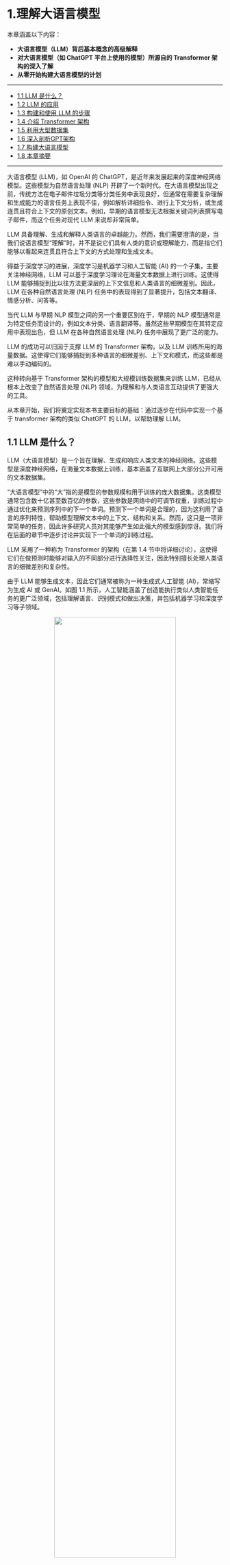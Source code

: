 # 1.理解大语言模型

本章涵盖以下内容：

- **大语言模型（LLM）背后基本概念的高级解释**
- **对大语言模型（如 ChatGPT 平台上使用的模型）所源自的 Transformer 架构的深入了解**
- **从零开始构建大语言模型的计划**

------




- [1.1 LLM 是什么？](#11-llm-是什么)
- [1.2 LLM 的应用](#12-llm-的应用)
- [1.3 构建和使用 LLM 的步骤](#13-构建和使用-llm-的步骤)
- [1.4 介绍 Transformer 架构](#14-介绍-transformer-架构)
- [1.5 利用大型数据集](#15-利用大型数据集)
- [1.6 深入剖析GPT架构](#16-深入剖析gpt架构)
- [1.7 构建大语言模型](#17-构建大语言模型)
- [1.8 本章摘要](#18-本章摘要)



------


大语言模型 (LLM)，如 OpenAI 的 ChatGPT，是近年来发展起来的深度神经网络模型。这些模型为自然语言处理 (NLP) 开辟了一个新时代。在大语言模型出现之前，传统方法在电子邮件垃圾分类等分类任务中表现良好，但通常在需要复杂理解和生成能力的语言任务上表现不佳，例如解析详细指令、进行上下文分析，或生成连贯且符合上下文的原创文本。例如，早期的语言模型无法根据关键词列表撰写电子邮件，而这个任务对现代 LLM 来说却非常简单。

LLM 具备理解、生成和解释人类语言的卓越能力。然而，我们需要澄清的是，当我们说语言模型“理解”时，并不是说它们具有人类的意识或理解能力，而是指它们能够以看起来连贯且符合上下文的方式处理和生成文本。

得益于深度学习的进展，深度学习是机器学习和人工智能 (AI) 的一个子集，主要关注神经网络，LLM 可以基于深度学习理论在海量文本数据上进行训练。这使得 LLM 能够捕捉到比以往方法更深层的上下文信息和人类语言的细微差别。因此，LLM 在各种自然语言处理 (NLP) 任务中的表现得到了显著提升，包括文本翻译、情感分析、问答等。

当代 LLM 与早期 NLP 模型之间的另一个重要区别在于，早期的 NLP 模型通常是为特定任务而设计的，例如文本分类、语言翻译等。虽然这些早期模型在其特定应用中表现出色，但 LLM 在各种自然语言处理 (NLP) 任务中展现了更广泛的能力。

LLM 的成功可以归因于支撑 LLM 的 Transformer 架构，以及 LLM 训练所用的海量数据。这使得它们能够捕捉到多种语言的细微差别、上下文和模式，而这些都是难以手动编码的。

这种转向基于 Transformer 架构的模型和大规模训练数据集来训练 LLM，已经从根本上改变了自然语言处理 (NLP) 领域，为理解和与人类语言互动提供了更强大的工具。

从本章开始，我们将奠定实现本书主要目标的基础：通过逐步在代码中实现一个基于 transformer 架构的类似 ChatGPT 的 LLM，以帮助理解 LLM。



## 1.1 LLM 是什么？

LLM（大语言模型）是一个旨在理解、生成和响应人类文本的神经网络。这些模型是深度神经网络，在海量文本数据上训练，基本涵盖了互联网上大部分公开可用的文本数据集。

“大语言模型”中的“大”指的是模型的参数规模和用于训练的庞大数据集。这类模型通常包含数十亿甚至数百亿的参数，这些参数是网络中的可调节权重，训练过程中通过优化来预测序列中的下一个单词。预测下一个单词是合理的，因为这利用了语言的序列特性，帮助模型理解文本中的上下文、结构和关系。然而，这只是一项非常简单的任务，因此许多研究人员对其能够产生如此强大的模型感到惊讶。我们将在后面的章节中逐步讨论并实现下一个单词的训练过程。

LLM 采用了一种称为 Transformer 的架构（在第 1.4 节中将详细讨论），这使得它们在做预测时能够对输入的不同部分进行选择性关注，因此特别擅长处理人类语言的细微差别和复杂性。

由于 LLM 能够生成文本，因此它们通常被称为一种生成式人工智能 (AI)，常缩写为生成 AI 或 GenAI。如图 1.1 所示，人工智能涵盖了创造能执行类似人类智能任务的更广泛领域，包括理解语言、识别模式和做出决策，并包括机器学习和深度学习等子领域。

<div style="text-align: center;">
    <img src="/Image/chapter1/figure1.1.png" width="75%" />
</div>

用于实现人工智能的算法是机器学习领域的核心。机器学习往往不需要明确的编程实现，而是涉及可以从数据中学习并基于数据做出预测或决策的算法研究。举例来说，垃圾邮件过滤器就是机器学习的一个实际应用。与其手动编写规则来识别垃圾邮件，不如将标记为垃圾邮件和合法邮件的电子邮件示例输入给机器学习算法。通过最小化训练数据集上的预测误差，模型能够学习识别垃圾邮件的模式和特征，从而将新邮件分类为垃圾邮件或合法邮件。

如图 1.1 所示，深度学习是机器学习的一个子集，专注于使用三层或更多层的神经网络（即深度神经网络）来建模数据中的复杂模式和抽象。与深度学习不同，传统机器学习需要手动提取特征。这意味着人类专家需要识别并选择最相关的特征供模型使用。

虽然当前人工智能领域主要由机器学习和深度学习主导，但它也涵盖了其他方法，例如基于规则的系统、遗传算法、专家系统、模糊逻辑和符号推理。

回到垃圾邮件分类的例子，在传统机器学习中，人类专家会手动提取电子邮件文本中的特征，例如某些触发词的频率（“奖品”、“获胜”、“免费”）、感叹号的数量、全大写单词的使用，或者是否存在可疑链接。基于这些专家定义的特征创建的数据集随后用于训练模型。与传统机器学习不同，深度学习不需要手动提取特征，这意味着人类专家不需要为深度学习模型识别和选择最相关的特征。（不过，无论是在传统机器学习还是深度学习的垃圾邮件分类中，仍然需要收集标签，如垃圾邮件或非垃圾邮件，而这些标签需要由专家或用户进行收集。）

接下来的章节将介绍 LLM 能解决的问题、LLM 面临的挑战，以及我们将在本书中实现的通用 LLM 架构。



## 1.2 LLM 的应用

由于具备解析和理解非结构化文本数据的高级能力，LLM 在多个领域有着广泛的应用。目前，LLM 被广泛用于机器翻译、新文本生成（见图 1.2）、情感分析、文本摘要等多种任务。最近，LLM 还被用于内容创作，比如撰写小说、文章，甚至计算机代码。

<div style="text-align: center;">
    <img src="/Image/chapter1/figure1.2.png" width="75%" />
</div>

LLM 还可以支持复杂的聊天机器人和虚拟助手，例如 OpenAI 的 ChatGPT 或谷歌的 Gemini（以前称为 Bard），这些助手能够回答用户的问题，并提升传统搜索引擎的功能，如 Google Search 和 Microsoft Bing。

此外，LLM 还可以有效地从医学或法律等专业领域的大量文本中检索知识。这包括筛选文档、总结长段落以及回答技术性问题。

总之，LLM 在自动化几乎所有涉及文本解析和生成的任务中都是不可或缺的。它们的应用几乎是无限的，随着我们不断创新和探索这些模型的新用法，LLM 显然有潜力重新定义我们与技术的关系，使其变得更加对话式、直观和易于访问。

在本书中，我们将重点了解 LLM 的工作原理，从基础开始，编码一个能够生成文本的 LLM。我们还将学习使 LLM 执行查询的技术，包括回答问题、总结文本、将文本翻译成不同语言等。换句话说，在本书中，我们将通过一步步构建的方式，学习复杂的 LLM 助手（如 ChatGPT）的工作原理。



## 1.3 构建和使用 LLM 的步骤

为什么我们应该构建自己的 LLM？从头开始编码一个 LLM 是理解其工作机制和局限性的绝佳练习。同时，这也使我们具备了对现有开源 LLM 架构进行预训练或微调的知识，以便将其应用于我们特定领域的数据集或任务。

研究表明，在建模性能方面，专为特定任务或领域定制的 LLM 通常能超过通用的 LLM，比如 ChatGPT，这些通用模型设计用于多种应用场景。例如，BloombergGPT 是一个专门针对金融领域的模型，还有针对医学问答定制的 LLM（有关更多细节，请参阅附录 B 的进一步阅读和参考文献部分）

使用定制的 LLM 有多个优势，尤其是在数据隐私方面。例如，公司可能因为保密问题而不愿与像 OpenAI 这样的第三方 LLM 提供商分享敏感数据。此外，开发定制的 LLM 可以直接在客户的设备上部署，比如笔记本电脑和智能手机，这是像 Apple 这样的公司当前正在探索的方向。这种针对LLM的本地部署实现能够显著降低响应延迟和服务器相关的成本。同时，定制的 LLM 使开发者拥有完全的自主权，能够根据需要控制模型的更新和修改。

创建 LLM 的一般过程包括预训练和微调。术语 "pre" 在 "pretraining" 中指的是初始阶段，此时模型（如 LLM）在一个大型且多样化的数据集上进行训练，以便获得对语言的广泛理解。预训练模型随后作为基础资源，可以通过微调进一步优化。微调是指模型在一个更针对特定任务或领域的数据集上进行专门训练。包含预训练和微调的这种两阶段训练方法在图 1.3 中进行了说明。

> [!TIP]
>
> **个人思考：** 预训练的数据集已经学习好了语言模型的基础能力，包括语法、词汇、语言结构，可以相对准确的预测下一个token。而微调则是利用特定领域的数据来让模型适应某些特定的任务。微调一般有两种方式：
>
> + 全权重的微调，这种方式会在训练过程中对模型的所有预训练权重进行调整，但由于权重已经经过预训练，大多数情况下，微调只会对预训练权重进行微小调整，而不是大幅度改变。这种方式能够让模型保持原有的语言生成能力，同时使其在特定任务上表现得更好。
> + 冻结部分权重的微调，一般冻结低层（往往是学习到的基础语言特征），对高层的权重进行调整。这种微调方式常在需要加速训练，或者数据量较小，全权重微调可能导致过拟合的情况下使用。

<div style="text-align: center;">
    <img src="/Image/chapter1/figure1.3.png" width="75%" />
</div>

如图 1.3 所示，创建 LLM 的第一步是用大量文本数据进行训练，这些数据一般被称为原始文本。这里的 "raw" 指的是这些数据只是普通文本，没有任何标注信息[^1] 。（可以进行过滤，比如去除格式字符或未知语言的文档。）

LLM 的第一阶段训练被称为预训练，旨在创建一个初始的预训练 LLM，通常称为基础模型。GPT-3 模型是一个典型例子（ChatGPT 中原始模型的前身）。该模型可以完成文本补全，即对用户写了一半的句子进行续写。同时，它还具有有限的少量示例学习能力，这意味着它可以在仅有少量示例的情况下学习执行新任务，而不需要大量的训练数据。下一节“介绍 transformer 架构”将对此进行进一步说明。

在从大型文本数据集上训练得到预训练的 LLM 后，该LLM会学习预测文本中的下一个单词。我们可以在优质的标注数据上对 LLM 进行进一步训练，这个过程称为微调。

微调 LLM 的两个最流行的类别是指令微调和分类任务微调。在指令微调中，标注数据集包含指令和答案对，例如用于翻译文本的查询及其正确翻译。在分类微调中，标注数据集由文本及其对应的类别标签组成，比如与垃圾邮件和非垃圾邮件标签相关的电子邮件。

在本书中，我们将介绍 LLM 的预训练和微调的代码实现，并将在预训练基础 LLM 后，深入探讨指令微调和分类微调的具体细节。



## 1.4 介绍 Transformer 架构

大多数现代 LLM 基于 transformer 架构，这是一种深度神经网络架构，首次在 2017 年的论文《Attention Is All You Need》中提出。为了理解 LLM，我们需要简要回顾一下最初为机器翻译开发的原始 Transformer，该架构用于将英文文本翻译成德文和法文。图 1.4 显示了 Transformer 架构的简化版本。

<div style="text-align: center;">
    <img src="/Image/chapter1/figure1.4.png" width="75%" />
</div>

图 1.4 中的 Transformer 架构由两个子模块组成：编码器和解码器。编码器模块处理文本输入，将其编码为一系列数值表示或向量，以捕捉输入的上下文信息。然后，解码器模块利用这些编码向量生成输出文本。例如，在翻译任务中，编码器将源语言文本编码为向量，而解码器则将这些向量解码为目标语言的文本。编码器和解码器都由多个层通过自注意力机制相连。您可能会对输入的预处理和编码过程有许多疑问，这些将在后续章节的逐步实现中详细解答。

Transformers 和 LLM 的一个关键组成部分是自注意力机制（图中未显示），它使模型能够相对地权衡序列中不同单词或标记的重要性。这个机制帮助模型捕捉输入数据中的远程依赖关系和上下文关系，从而提高生成连贯且与上下文相关的输出的能力。不过，由于自注意力机制的复杂性，我们将在第三章中逐步讨论和实现它。此外，第二章《处理文本数据》中，我们也将讨论并实现创建模型输入所需的数据预处理步骤。

> [!TIP]
>
> **个人思考：** 早期用于翻译任务的模型一般使用RNN，RNN的核心是循环结构，也就是会把当前的输出和之前的状态结合起来，再输入到下一步。这样，网络就可以记住前面输入的信息，并把这些信息应用到后续的预测中。例如，当你输入一段文字时，RNN会记住前面的单词，以帮助理解后面的单词。但这种机制也有一个非常明显的不足：长距离依赖问题。虽然RNN能“记住”前面的信息，但它对非常长的序列记忆能力有限。随着序列变长，早期信息会逐渐被“遗忘”，导致长距离依赖的问题。这就像你在听一长段话，可能会逐渐忘记开头说的内容。而Transformer架构通过自注意力机制（后面详细介绍实现机制）实现能够关注序列中的任意位置，而不需要经过层层传递。因此，无论信息在序列中距离多远，Transformer都能有效地捕捉和利用长距离的依赖关系。

Transformer 架构的后续变体，包括 BERT（双向编码器表示来自 Transformers 的缩写）和各种 GPT 模型（生成预训练变换器的缩写），都是基于这一概念进行构建的，以适应不同的任务。（参考文献见附录 B。）

BERT 是基于原始 Transformer 架构的编码器子模块，与 GPT 的训练方法有所不同。GPT 主要用于生成任务，而 BERT 及其变体则专注于掩码词预测，即模型在给定句子中预测被掩码或隐藏的词，如图 1.5 所示。这种独特的训练策略使得 BERT 在文本分类任务中具备优势，包括情感预测和文档分类。作为应用实例，截至目前，Twitter 正在使用 BERT 来检测有害内容。

> [!TIP]
>
> **个人思考：** 为什么BERT适合用于文档分类或情感预测，这主要是基于BERT的训练模式，BERT也是基于Transformer架构，但它采用的是 **masked language model (MLM)** 训练方式，即在训练过程中，它会随机遮掩输入句子中的一些词（称为“masked”），并让模型预测这些被遮掩的词。这种训练策略被称为**掩蔽词预测**。这一独特的训练方法使得 BERT 能够更好地理解句子的上下文，因为它需要根据整句话的前后部分来预测被遮掩的词。这种双向（bidirectional）的训练使得 BERT 更适合处理需要全局上下文理解的任务，而文档分类或情感预测正是两种对于上下文语义理解要求非常高的场景。

<div style="text-align: center;">
    <img src="/Image/chapter1/figure1.5.png" width="75%" />
</div>

另一方面，GPT 专注于原始 Transformer 架构中的解码器部分，被设计用于需要生成文本的任务。这些任务包括机器翻译、文本摘要、小说创作和编写代码等。在本章接下来的部分，我们将更详细地讨论 GPT 架构，并在本书中从零开始实现它。

GPT 模型主要是为文本补全任务设计和训练的，但它们在能力上展现出显著的多样性。这些模型擅长执行zero-shot 和few-shot 学习任务。zero-shot 学习指的是在没有先前具体示例的情况下，能够处理完全未见过的任务。而few-shot 学习则是指模型可以从用户提供的极少量示例中进行学习，如图 1.6 所示。

<div style="text-align: center;">
    <img src="/Image/chapter1/figure1.6.png" width="75%" />
</div>

> [!NOTE]
>
> **TRANSFORMERS 与 LLM**
>
> 如今的 LLM 大部分是基于上一节提到的 Transformer 架构来实现。因此，在文献中，Transformers 和 LLM 常常被视为同义词。然而，值得注意的是，并非所有的 Transformers 都是 LLM，因为它们也可以用于计算机视觉。同时，并非所有的 LLM 都是基于 Transformers 的，市场上也有一些基于递归和卷积架构的大语言模型。这些替代方法的主要目的是提高 LLM 的计算效率。不过，这些替代架构能否与基于 Transformer 的 LLM 的能力相竞争，以及它们是否会在实际中得到应用，还需要进一步观察。为了简单起见，本书将“LLM”一词用来指代类似于 GPT 的基于 Transformer 的 LLM。（感兴趣的读者可以在本章末尾的进一步查找找到相关文献阅读。）



## 1.5 利用大型数据集

流行的 GPT 和 BERT 类模型的大型训练数据集代表了丰富而全面的文本语料库，涵盖数十亿个单词，涉及各种主题以及自然语言和计算机语言。为了提供一个具体的例子，表 1.1 总结了用于预训练 GPT-3 的数据集，这个模型是第一版 ChatGPT 的基础。

<div style="text-align: center;">
    <img src="/Image/chapter1/table1.1.png" width="75%" />
</div>

通过表1.1能得出的主要结论是，这个训练数据集的规模和多样性使得这些模型在各种任务中表现优异，包括不同语言的语法、语义和上下文信息，甚至还可以处理一些需要通用知识的任务。

> [!NOTE]
>
> **GPT-3 数据集细节**
>
> 表 1.1 展示了用于 GPT-3 的数据集。表中的“占比列（最后一列）”经过四舍五入误差调整后总和为 100%。尽管“token数量”这一列中的总计达到 5090 亿，但模型实际只在 3000 亿个token上进行训练。GPT-3 论文的作者没有解释为何模型没有在所有 5090 亿个token上进行训练。
>
> 对于上下文来说，考虑 CommonCrawl 数据集的规模，该数据集单独包含 4100 亿个token，存储需要大约 570 GB。相比之下，像 GPT-3 这样的模型后续版本，例如 Meta 的 LLaMA，已经扩展了其训练范围，加入了额外的数据来源，比如 Arxiv 的研究论文（92 GB）和 StackExchange 的代码相关问答（78 GB）。
>
> GPT-3 论文的作者没有公开训练数据集，但有一个与其相当的公开数据集名为 Dolma：由 Soldaini 等人在 2024 年发布的《用于 LLM 预训练研究的三万亿token开放语料库》（https://arxiv.org/abs/2402.00159）。不过，该数据集可能包括受版权保护的作品，其具体使用条款可能会根据预期的使用场景和国家有所不同。

这些模型的预训练特性使它们在后续任务中的微调变得非常灵活，因此它们也被称为基础模型或基模。预训练 LLM 需要消耗大量资源，且成本非常高。例如，GPT-3 的预训练费用估计为 460 万美元，通过云计算积分来计算[^2]。

好消息是，已经有许多经过预训练的开源LLM，可以作为通用工具来撰写、提取和编辑不在训练数据中的文本。此外，LLM可以在相对较小的数据集上进行微调，以减少所需的计算资源并提高特定任务的性能。

在本书中，我们将一步步实现预训练代码，并利用它来预训练一个 LLM。所有的计算都将在普通消费级硬件上进行。在实现预训练LLM的代码后，我们将学习如何重用公开可用的模型权重，并将这些权重加载到我们所实现的架构中，这样在本书后续微调 LLM 时，我们就可以跳过昂贵的预训练阶段。



## 1.6 深入剖析GPT架构

在本章之前，我们提到了GPT类模型、GPT-3和ChatGPT。现在让我们更深入地了解通用的GPT架构。首先，GPT 是“生成预训练变换器”（Generative Pretrained Transformer）的缩写，最初是在以下论文中提出的：

+ 《通过生成预训练改善语言理解（2018）》是由 OpenAI 的 Radford 等人撰写的，链接：http://cdn.openai.com/researchcovers/language-unsupervised/language_understanding_paper.pdf

GPT-3 是该模型的增强版，具有更多参数，并在更大的数据集上进行训练。而在 ChatGPT 中提供的原始模型是通过在一个大型指令数据集上微调 GPT-3 而创建的，这一过程使用了 OpenAI 的 InstructGPT 论文中的方法，我们将在第 7 章“使用人类反馈进行微调以遵循指令”中详细介绍。如图 1.6 所示，这些模型在文本完成方面表现出色，并且还能够进行拼写纠正、分类和语言翻译等其他任务。考虑到 GPT 模型是在相对简单的下一个单词预测任务上进行预训练的，这一点确实非常惊人，如图 1.7 所示。

<div style="text-align: center;">
    <img src="/Image/chapter1/figure1.7.png" width="75%" />
</div>

下一个单词预测任务是一种自监督学习的方法，这是一种自我标注的形式。这意味着我们不需要专门收集训练数据的标签，而是可以利用数据本身的结构：我们可以把句子或文档中的下一个单词作为模型需要预测的标签。由于下一个单词预测任务允许我们“动态”生成标签，因此我们可以利用大量未标记的文本数据集来训练 LLM，这在第 1.5 节中也有讨论，即利用大型数据集。

与我们在 1.4 节讨论的原始 Transformer 架构相比，通用 GPT 架构相对简单。实际上，它仅包含解码器部分，而没有编码器，如图 1.8 所示。由于像 GPT 这样的解码器模型是通过逐字预测生成文本，因此它们被视为一种自回归模型。自回归模型会将之前的输出作为未来预测的输入。因此，在 GPT 中，每个新词的选择都是基于之前的文本序列，这样可以提高生成文本的连贯性。

> [!NOTE]
>
> 自回归，是一种用于`时间序列`分析的**统计技术**，它假设时间序列的`当前值`是其`过去值`的**函数**。
> 
> 自回归模型，使用类似的数学技术来确定序列中，**元素之间**的**概率相关性**。然后，它们使用所得知识，来猜测未知序列中的下一个元素。
> 
> 自相关，用于衡量序列中元素之间的相关性；一般会圈定一个时间窗口，计算窗口内元素之间的相关性。大部分场景下，窗口之前的元素，对窗口之后的元素影响较小。

像 GPT-3 这样的模型架构明显大于原始的 Transformer 模型。例如，原始的 Transformer 将编码器和解码器块重复了六次，而 GPT-3 具有 96 层 Transformer，总共有 1750 亿个参数。

<div style="text-align: center;">
    <img src="/Image/chapter1/figure1.8.png" width="75%" />
</div>

GPT-3 于 2020 年推出，按照深度学习和大语言模型（LLM）开发的标准，如今看来，已经是很久以前了。然而，像 Meta 的 Llama 模型这样的最新架构依然基于相同的基本原理，仅做了些许修改。因此，理解 GPT 的重要性依旧不减。本书将专注于实现 GPT 背后的核心架构，并提供有关其他 LLM 所采用的特定调整的参考。

最后，值得注意的是，原始的 Transformer 模型由编码器和解码器块组成，专为语言翻译设计，但 GPT 模型虽然架构更大且仅包含解码器，却主要用于下一个词预测，但同时也具备执行翻译任务的能力。这一能力最初让研究人员感到意外，因为它出现在一个主要针对下一个词预测任务的模型中，而这个任务并没有专门针对翻译。

模型能够执行未明确训练的任务被称为“涌现行为”。这种能力不是通过明确的训练获得的，而是模型接触大量多语言数据和多样化上下文后自然而然涌现的结果。GPT 模型能够“学习”不同语言之间的翻译模式，并执行翻译任务，尽管它们并没有专门针对这些任务进行训练，这展示了这些大语言模型的优势和能力。我们可以在不需要为每个任务使用不同模型的情况下，完成多种任务。



## 1.7 构建大语言模型

在本章中，我们为理解LLM打下了基础。在本书的其余部分，我们将从零开始编码一个 LLM，使用 GPT 的基本理念作为框架，并分为三个阶段进行，如图 1.9 所示。

<div style="text-align: center;">
    <img src="/Image/chapter1/figure1.9.png" width="75%" />
</div>

首先，我们将学习基本的数据预处理步骤，并编写 LLM 核心的注意力机制代码。

接下来，在第二阶段，我们将学习如何编写代码并预训练一个类似 GPT 的 LLM，能够生成新的文本。同时，我们还会介绍评估 LLM 的基本原理，这对开发强大的 NLP（自然语言处理）系统至关重要。

请注意，从头开始预训练一个 LLM 是一项庞大的工程，对于类似 GPT 的模型，计算成本可能高达数千到数百万美元。因此，第二阶段的重点是进行教学目的的训练，使用小型数据集。此外，本书还将提供关于如何加载公开可用的模型权重的代码示例。

最后，在第三阶段，我们将使用一个预训练好的 LLM，对其进行微调，使其能够执行指令，例如回答查询或进行文本分类——这些是在许多现实世界应用和研究中最常见的任务。

希望你能期待踏上这段激动人心的旅程！



## 1.8 本章摘要

+ LLM 已经彻底改变了自然语言处理的领域，之前自然语言处理主要依赖于显式的规则系统和较为简单的统计方法。LLM 的出现引入了新的深度学习驱动的方法，推动了对人类语言的理解、生成和翻译的进步。
+ 现代 LLM 的训练通常分为两个主要步骤：
  + 首先，它们在一个大型未标注的文本语料库中进行预训练，通过使用句子中下一个单词的预测作为“标签”。
  + 这些模型接下来会在一个较小的、有标签的目标数据集上进行微调，以遵循指令或执行分类任务。
+ LLM 基于Transformer架构。Transformer架构的核心理念是注意力机制，这使得 LLM 在逐字生成输出时，能够选择性地访问整个输入序列。
+ 原始的Transformer架构由一个用于解析文本的编码器和一个用于生成文本的解码器组成。
+ 生成文本和执行指令的 LLM，例如 GPT-3 和 ChatGPT，仅实现解码器模块，这使得架构更加简化。
+ 由数十亿个单词构成的大型数据集对预训练 LLM 至关重要。在本书中，我们将实现并在小型数据集上训练 LLM，以便用于教学，同时也会探讨如何加载公开可用的模型权重。
+ 类似 GPT 的模型的普遍预训练任务是预测句子中的下一个单词，但这些 LLM 显示出了“涌现”特性，例如具备分类、翻译或文本总结的能力。
+ 一旦 LLM 完成预训练，得到的基础模型就可以更高效地微调，以应对各种下游任务。
+ 在自定义数据集上微调过的 LLM 能够在特定任务上超越通用 LLM。



[^1]:  拥有机器学习背景的读者可能会注意到，传统机器学习模型和通过常规监督学习训练的深度神经网络通常需要标注数据。但在 LLM 的预训练阶段情况并非如此。在这一阶段，LLM 采用自监督学习，模型可以从输入数据中自动生成标签。这个概念将在本章后面的内容中进一步讨论。
[^2]:  GPT-3，价值 4,600,000 美元的语言模型，https://www.reddit.com/r/MachineLearning/comments/h0jwoz/d_gpt3_the_4600000_language_model/









